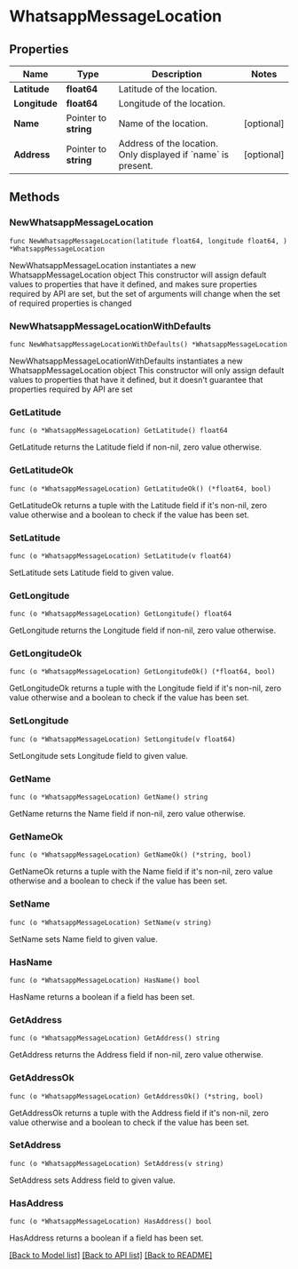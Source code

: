 # WhatsappMessageLocation

## Properties

Name | Type | Description | Notes
------------ | ------------- | ------------- | -------------
**Latitude** | **float64** | Latitude of the location. | 
**Longitude** | **float64** | Longitude of the location. | 
**Name** | Pointer to **string** | Name of the location. | [optional] 
**Address** | Pointer to **string** | Address of the location. Only displayed if &#x60;name&#x60; is present. | [optional] 

## Methods

### NewWhatsappMessageLocation

`func NewWhatsappMessageLocation(latitude float64, longitude float64, ) *WhatsappMessageLocation`

NewWhatsappMessageLocation instantiates a new WhatsappMessageLocation object
This constructor will assign default values to properties that have it defined,
and makes sure properties required by API are set, but the set of arguments
will change when the set of required properties is changed

### NewWhatsappMessageLocationWithDefaults

`func NewWhatsappMessageLocationWithDefaults() *WhatsappMessageLocation`

NewWhatsappMessageLocationWithDefaults instantiates a new WhatsappMessageLocation object
This constructor will only assign default values to properties that have it defined,
but it doesn't guarantee that properties required by API are set

### GetLatitude

`func (o *WhatsappMessageLocation) GetLatitude() float64`

GetLatitude returns the Latitude field if non-nil, zero value otherwise.

### GetLatitudeOk

`func (o *WhatsappMessageLocation) GetLatitudeOk() (*float64, bool)`

GetLatitudeOk returns a tuple with the Latitude field if it's non-nil, zero value otherwise
and a boolean to check if the value has been set.

### SetLatitude

`func (o *WhatsappMessageLocation) SetLatitude(v float64)`

SetLatitude sets Latitude field to given value.


### GetLongitude

`func (o *WhatsappMessageLocation) GetLongitude() float64`

GetLongitude returns the Longitude field if non-nil, zero value otherwise.

### GetLongitudeOk

`func (o *WhatsappMessageLocation) GetLongitudeOk() (*float64, bool)`

GetLongitudeOk returns a tuple with the Longitude field if it's non-nil, zero value otherwise
and a boolean to check if the value has been set.

### SetLongitude

`func (o *WhatsappMessageLocation) SetLongitude(v float64)`

SetLongitude sets Longitude field to given value.


### GetName

`func (o *WhatsappMessageLocation) GetName() string`

GetName returns the Name field if non-nil, zero value otherwise.

### GetNameOk

`func (o *WhatsappMessageLocation) GetNameOk() (*string, bool)`

GetNameOk returns a tuple with the Name field if it's non-nil, zero value otherwise
and a boolean to check if the value has been set.

### SetName

`func (o *WhatsappMessageLocation) SetName(v string)`

SetName sets Name field to given value.

### HasName

`func (o *WhatsappMessageLocation) HasName() bool`

HasName returns a boolean if a field has been set.

### GetAddress

`func (o *WhatsappMessageLocation) GetAddress() string`

GetAddress returns the Address field if non-nil, zero value otherwise.

### GetAddressOk

`func (o *WhatsappMessageLocation) GetAddressOk() (*string, bool)`

GetAddressOk returns a tuple with the Address field if it's non-nil, zero value otherwise
and a boolean to check if the value has been set.

### SetAddress

`func (o *WhatsappMessageLocation) SetAddress(v string)`

SetAddress sets Address field to given value.

### HasAddress

`func (o *WhatsappMessageLocation) HasAddress() bool`

HasAddress returns a boolean if a field has been set.


[[Back to Model list]](../README.md#documentation-for-models) [[Back to API list]](../README.md#documentation-for-api-endpoints) [[Back to README]](../README.md)
